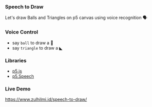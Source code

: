 ### Speech to Draw
Let's draw Balls and Triangles on p5 canvas using voice recognition 🗣

### Voice Control
- say `ball` to draw a 🔴
- say `triangle` to draw a ◣

### Libraries 
- [p5.js](https://p5js.org/)
- [p5.Speech](https://idmnyu.github.io/p5.js-speech/)

### Live Demo
https://www.zulhilmi.id/speech-to-draw/
